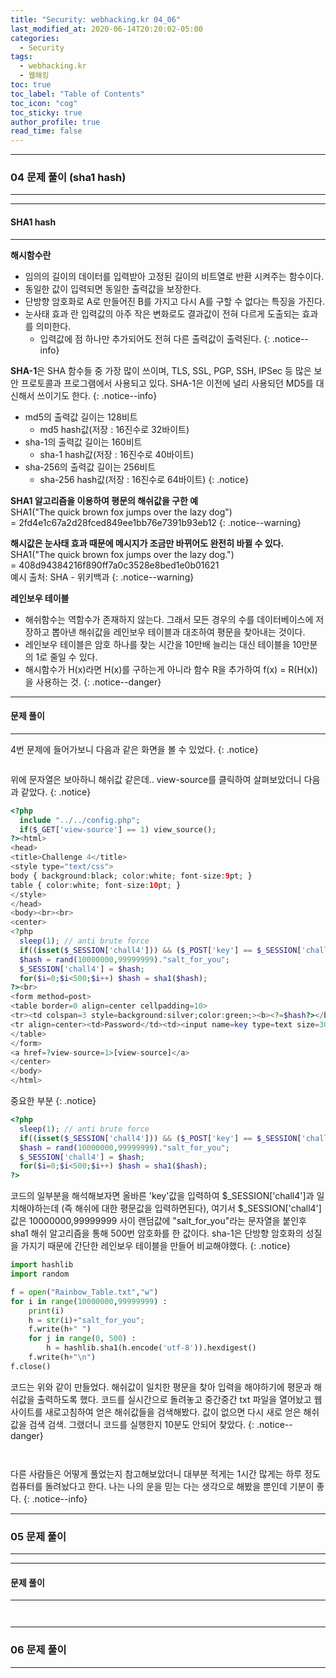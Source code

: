 ```yaml
---
title: "Security: webhacking.kr 04_06"
last_modified_at: 2020-06-14T20:20:02-05:00
categories:
  - Security
tags:
  - webhacking.kr
  - 웹해킹
toc: true 
toc_label: "Table of Contents"
toc_icon: "cog"
toc_sticky: true 
author_profile: true 
read_time: false 
---
```


---
### 04 문제 풀이 (sha1 hash)
---
---
#### SHA1 hash
---

**해시함수란**
* 임의의 길이의 데이터를 입력받아 고정된 길이의 비트열로 반환 시켜주는 함수이다. 
* 동일한 값이 입력되면 동일한 출력값을 보장한다.
* 단방향 암호화로 A로 만들어진 B를 가지고 다시 A를 구할 수 없다는 특징을 가진다.
* 눈사태 효과 란 입력값의 아주 작은 변화로도 결과값이 전혀 다르게 도출되는 효과를 의미한다.
	* 입력값에 점 하나만 추가되어도 전혀 다른 출력값이 출력된다.
{: .notice--info}

**SHA-1**은 SHA 함수들 중 가장 많이 쓰이며, 
TLS, SSL, PGP, SSH, IPSec 등 많은 보안 프로토콜과 프로그램에서 사용되고 있다. 
SHA-1은 이전에 널리 사용되던 MD5를 대신해서 쓰이기도 한다.
{: .notice--info}

* md5의 출력값 길이는 128비트
	* md5 hash값(저장 : 16진수로 32바이트)
* sha-1의 출력값 길이는 160비트
	* sha-1 hash값(저장 : 16진수로 40바이트)
* sha-256의 출력값 길이는 256비트
	* sha-256 hash값(저장 : 16진수로 64바이트)
{: .notice}

**SHA1 알고리즘을 이용하여 평문의 해쉬값을 구한 예**  
SHA1("The quick brown fox jumps over the lazy dog")   
= 2fd4e1c67a2d28fced849ee1bb76e7391b93eb12
{: .notice--warning}

**해시값은 눈사태 효과 때문에 메시지가 조금만 바뀌어도 완전히 바뀔 수 있다.**    
SHA1("The quick brown fox jumps over the lazy dog.")   
= 408d94384216f890ff7a0c3528e8bed1e0b01621   
예시 출처: SHA - 위키백과 
{: .notice--warning}

**레인보우 테이블**  
* 해쉬함수는 역함수가 존재하지 않는다. 그래서 모든 경우의 수를 데이터베이스에 저장하고 
뽑아낸 해쉬값을 레인보우 테이블과 대조하여 평문을 찾아내는 것이다.
* 레인보우 테이블은 암호 하나를 찾는 시간을 10만배 늘리는 대신 테이블을 10만분의 1로 줄일 수 있다.
* 해시함수가 H(x)라면 H(x)를 구하는게 아니라 함수 R을 추가하여 f(x) = R(H(x))을 사용하는 것.
{: .notice--danger}

---
#### 문제 풀이
---

4번 문제에 들어가보니 다음과 같은 화면을 볼 수 있었다.
{: .notice}

<figure class="align-center">
  <img src="{{ site.url }}{{ site.baseurl }}/assets/images/WebHacking.kr/문제4/4-1.JPG" alt="">
  <figcaption> </figcaption>
</figure>

위에 문자열은 보아하니 해쉬값 같은데.. view-source를 클릭하여 살펴보았더니 다음과 같았다.
{: .notice}

```php
<?php
  include "../../config.php";
  if($_GET['view-source'] == 1) view_source();
?><html>
<head>
<title>Challenge 4</title>
<style type="text/css">
body { background:black; color:white; font-size:9pt; }
table { color:white; font-size:10pt; }
</style>
</head>
<body><br><br>
<center>
<?php
  sleep(1); // anti brute force
  if((isset($_SESSION['chall4'])) && ($_POST['key'] == $_SESSION['chall4'])) solve(4);
  $hash = rand(10000000,99999999)."salt_for_you";
  $_SESSION['chall4'] = $hash;
  for($i=0;$i<500;$i++) $hash = sha1($hash);
?><br>
<form method=post>
<table border=0 align=center cellpadding=10>
<tr><td colspan=3 style=background:silver;color:green;><b><?=$hash?></b></td></tr>
<tr align=center><td>Password</td><td><input name=key type=text size=30></td><td><input type=submit></td></tr>
</table>
</form>
<a href=?view-source=1>[view-source]</a>
</center>
</body>
</html>
```

중요한 부분
{: .notice}

```php
<?php
  sleep(1); // anti brute force
  if((isset($_SESSION['chall4'])) && ($_POST['key'] == $_SESSION['chall4'])) solve(4);
  $hash = rand(10000000,99999999)."salt_for_you";
  $_SESSION['chall4'] = $hash;
  for($i=0;$i<500;$i++) $hash = sha1($hash);
?>
```

코드의 일부분을 해석해보자면 올바른 'key'값을 입력하여 $_SESSION['chall4']과 일치해야하는데 (즉 해쉬에 대한 평문값을 입력하면된다),
여기서 $_SESSION['chall4']값은 10000000,99999999 사이 랜덤값에 "salt_for_you"라는 문자열을 붙인후 sha1 해쉬 알고리즘을 통해
500번 암호화를 한 값이다. sha-1은 단방향 암호화의 성질을 가지기 때문에 간단한 레인보우 테이블을 만들어 비교해야했다.
{: .notice}

```python
import hashlib
import random

f = open("Rainbow_Table.txt","w")
for i in range(10000000,99999999) :
    print(i)
    h = str(i)+"salt_for_you";
    f.write(h+" ")
    for j in range(0, 500) :
        h = hashlib.sha1(h.encode('utf-8')).hexdigest()
    f.write(h+"\n")
f.close()
```
코드는 위와 같이 만들었다. 해쉬값이 일치한 평문을 찾아 입력을 해야하기에 평문과 해쉬값을 출력하도록 했다.
코드를 실시간으로 돌려놓고 중간중간 txt 파일을 열어놨고 웹사이트를 새로고침하여 얻은 해쉬값들을 검색해봤다.
값이 없으면 다시 새로 얻은 해쉬값을 검색 검색. 그랬더니 코드를 실행한지 10분도 안되어 찾았다.
{: .notice--danger}

<figure class="align-center">
  <img src="{{ site.url }}{{ site.baseurl }}/assets/images/WebHacking.kr/문제4/4-5.JPG" alt="">
  <figcaption> </figcaption>
</figure>

<figure class="align-center">
  <img src="{{ site.url }}{{ site.baseurl }}/assets/images/WebHacking.kr/문제4/4-6.JPG" alt="">
  <figcaption> </figcaption>
</figure>


다른 사람들은 어떻게 풀었는지 참고해보았더니 대부분 적게는 1시간 많게는 하루 정도 컴퓨터를 돌려놨다고 한다.
나는 나의 운을 믿는 다는 생각으로 해봤을 뿐인데 기분이 좋다.
{: .notice--info}

---
### 05 문제 풀이
---

---
#### 문제 풀이
---
<figure class="align-center">
  <img src="{{ site.url }}{{ site.baseurl }}/assets/images/WebHacking.kr/문제5/5-1.JPG" alt="">
  <figcaption> </figcaption>
</figure>
<figure class="align-center">
  <img src="{{ site.url }}{{ site.baseurl }}/assets/images/WebHacking.kr/문제5/5-2.JPG" alt="">
  <figcaption> </figcaption>
</figure>


---
### 06 문제 풀이
---
